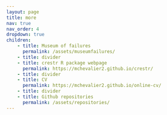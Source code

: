 ```yaml
---
layout: page
title: more
nav: true
nav_order: 4
dropdown: true
children:
    - title: Museum of failures
      permalink: /assets/museumfailures/
    - title: divider
    - title: crestr R package webpage
      permalink: https://mchevalier2.github.io/crestr/
    - title: divider
    - title: CV
      permalink: https://mchevalier2.github.io/online-cv/
    - title: divider
    - title: Github repositories
      permalink: /assets/repositories/
---
```

